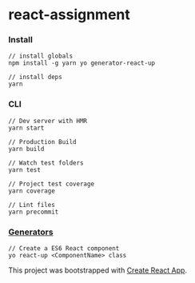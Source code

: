 # react-assignment

### Install
```JS
// install globals
npm install -g yarn yo generator-react-up

// install deps
yarn

```
### CLI
```JS
// Dev server with HMR
yarn start

// Production Build
yarn build

// Watch test folders
yarn test

// Project test coverage
yarn coverage

// Lint files
yarn precommit
```
### [Generators](https://github.com/visormatt/generator-react-up)
```JS
// Create a ES6 React component
yo react-up <ComponentName> class
```


This project was bootstrapped with [Create React App](https://github.com/facebookincubator/create-react-app).
